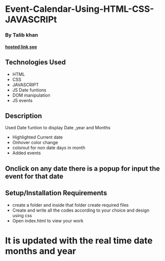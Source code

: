 # Event-Calendar-Using-HTML-CSS-JAVASCRIPt

### By Talib khan

#### [hosted link see](  https://talibkhan42.github.io/Calendar/ )

## Technologies Used

* HTML
* CSS
* JAVASCRIPT
* JS Date funtions
* DOM manipulation
* JS events

## Description
Used Date funtion to display Date ,year  and Months
* Highlighted Current date
* Onhover color change
* colorout for non date days in month
* Added events
## Onclick on any date there is a popup for input the event for that date

## Setup/Installation Requirements

* create a folder and inside that folder create required files
* Create and write all the codes according to your choice and design using css
* Open index.html to view your work

# It is updated with the real time date months and year

